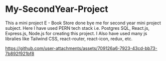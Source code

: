 # My-SecondYear-Project
This a mini project E - Book Store done bye me for second year mini project subject. Here I have used PERN tech stack i.e. Postgres SQL, React.js, Express.js, Node.js for creating this  project. I Also have used many js libralies like Tailwind CSS, react-router, react-icon, redux, etc.


https://github.com/user-attachments/assets/709126a6-7923-43cd-bb73-7b892f921bf8

